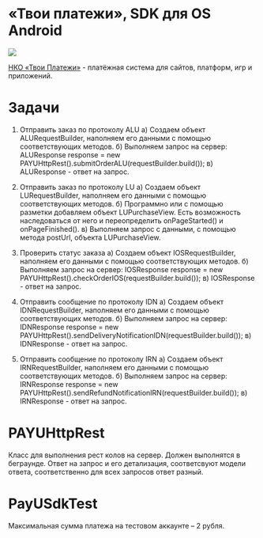 # «Твои платежи», SDK для OS Android

![](https://repository-images.githubusercontent.com/638835276/ff494b04-d65b-4843-8759-e85c689a7e80)

[НКО «Твои Платежи»](https://YPMN.ru/ "Платёжная система для сайтов, платформ и приложений") - платёжная система для сайтов, платформ, игр и приложений.


# Задачи

1. Отправить заказ по протоколу ALU
а) Создаем объект ALURequestBuilder, наполняем его данными с помощью соответствующих методов.
б) Выполняем запрос на сервер:
ALUResponse response = new PAYUHttpRest().submitOrderALU(requestBuilder.build());
в) ALUResponse - ответ на запрос.

2. Отправить заказ по протоколу LU
а) Создаем объект LURequestBuilder, наполняем его данными с помощью соответствующих методов.
б) Программно или с помощью разметки добавляем объект LUPurchaseView.
Есть возможность наследоваться от него и переопределить onPageStarted() и onPageFinished().
в) Выполняем запрос с данными, с помощью метода postUrl, объекта LUPurchaseView.

3. 	Проверить статус заказа
а) Создаем объект IOSRequestBuilder, наполняем его данными с помощью соответствующих методов.
б) Выполняем запрос на сервер:
IOSResponse response = new PAYUHttpRest().checkOrderIOS(requestBuilder.build());
в) IOSResponse - ответ на запрос.

4.   Отправить сообщение по протоколу IDN
а) Создаем объект IDNRequestBuilder, наполняем его данными с помощью соответствующих методов.
б) Выполняем запрос на сервер:
IDNResponse response = new PAYUHttpRest().sendDeliveryNotificationIDN(requestBuilder.build());
в) IDNResponse - ответ на запрос.

5. 	Отправить сообщение по протоколу IRN
а) Создаем объект IRNRequestBuilder, наполняем его данными с помощью соответствующих методов.
б) Выполняем запрос на сервер:
IRNResponse response = new PAYUHttpRest().sendRefundNotificationIRN(requestBuilder.build());
в) IRNResponse - ответ на запрос.

# PAYUHttpRest
Класс для выполнения рест колов на сервер. Должен выполнятся в беграунде. Ответ на запрос и его детализация, соответсвуют модели ответа, соответственно для всех запросов ответ разный.

# PayUSdkTest
Максимальная сумма платежа на тестовом аккаунте – 2 рубля.
